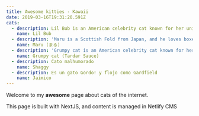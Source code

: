 ```yaml
---
title: Awesome kitties - Kawaii
date: 2019-03-16T19:31:20.591Z
cats:
  - description: Lil Bub is an American celebrity cat known for her unique appearance.
    name: Lil Bub
  - description: 'Maru is a Scottish Fold from Japan, and he loves boxes.'
    name: Maru (まる)
  - description: 'Grumpy cat is an American celebrity cat known for her grumpy appearance. '
    name: Grumpy cat (Tardar Sauce)
  - description: Cato malhumorado
    name: Shaggy
  - description: Es un gato Gordo! y flojo como Gardfield
    name: Jaimico
---
```

Welcome to my **awesome** page about cats of the internet. 

This page is built with NextJS, and content is managed in Netlify CMS
